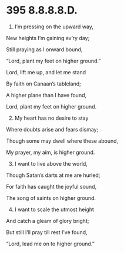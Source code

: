 # 395 8.8.8.8.D.

1.  I’m pressing on the upward way,

New heights I’m gaining ev’ry day;

Still praying as I onward bound,

“Lord, plant my feet on higher ground.”

Lord, lift me up, and let me stand

By faith on Canaan’s tableland;

A higher plane than I have found,

Lord, plant my feet on higher ground.

2.  My heart has no desire to stay

Where doubts arise and fears dismay;

Though some may dwell where these abound,

My prayer, my aim, is higher ground.

3.  I want to live above the world,

Though Satan’s darts at me are hurled;

For faith has caught the joyful sound,

The song of saints on higher ground.

4.  I want to scale the utmost height

And catch a gleam of glory bright;

But still I’ll pray till rest I’ve found,

“Lord, lead me on to higher ground.”

